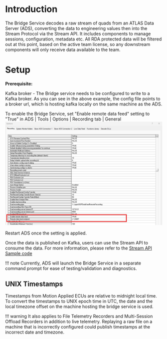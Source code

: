 # Introduction
The Bridge Service decodes a raw stream of quads from an ATLAS Data Server (ADS), converting the data to engineering 
values then into the Stream Protocol via the Stream API. It includes components to manage sessions, configuration, 
metadata etc. 
All RDA protected data will be filtered out at this point, based on the active team license, so any downstream 
components will only receive data available to the team. 

# Setup

**Prerequisite:**

Kafka broker - The Bridge service needs to be configured to write to a Kafka broker. As you can see in the above example, the config file points to a broker url, which is hosting kafka locally on the same machine as the ADS.

To enable the Bridge Service, set "Enable remote data feed" setting to "True" in ADS | Tools | Options | Recording tab | General
![Enable remote data feed](assets/enable_remote_data_feed.png)

Restart ADS once the setting is applied. 

Once the data is published on Kafka, users can use the Stream API to consume the data. For more information, please refer to the [Stream API Sample code](https://github.com/mat-docs/MA.Streaming.Api.UsageSample)

!!! note
    Currently, ADS will launch the Bridge Service in a separate command prompt for ease of testing/validation and diagnostics.

## UNIX Timestamps

Timestamps from Motion Applied ECUs are relative to midnight local time. To convert the timestamps to UNIX epoch time in UTC, 
the date and the local timezone offset on the machine hosting the bridge service is used. 

!!! warning
    It also applies to File Telemetry Recorders and Multi-Session Offload Recorders in addition to live telemetry. 
    Replaying a raw file on a machine that is incorrectly configured could publish timestamps at the incorrect date and 
    timezone.
